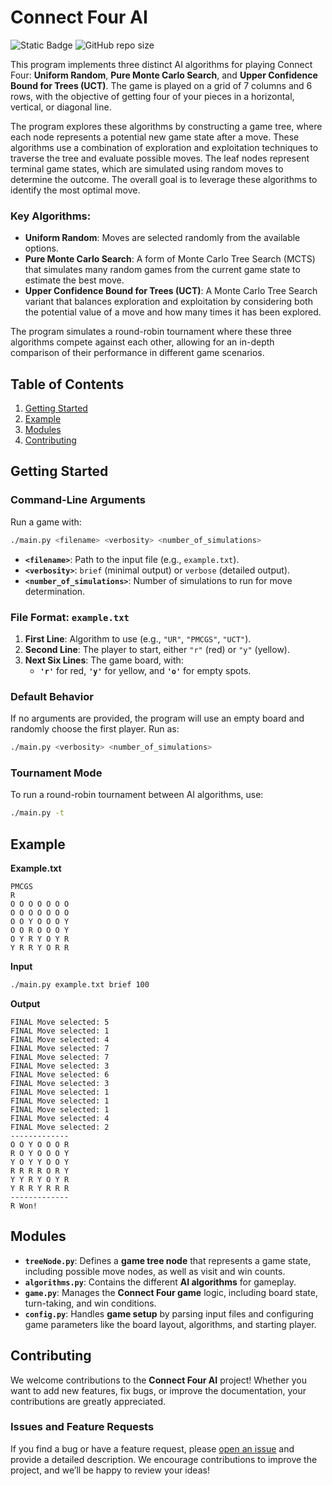 # Connect Four AI

![Static Badge](https://img.shields.io/badge/Language-Python-blue)
![GitHub repo size](https://img.shields.io/github/repo-size/christiandees/ConnectFour)

This program implements three distinct AI algorithms for playing Connect Four: **Uniform Random**, **Pure Monte Carlo Search**, and **Upper Confidence Bound for Trees (UCT)**. The game is played on a grid of 7 columns and 6 rows, with the objective of getting four of your pieces in a horizontal, vertical, or diagonal line.

The program explores these algorithms by constructing a game tree, where each node represents a potential new game state after a move. These algorithms use a combination of exploration and exploitation techniques to traverse the tree and evaluate possible moves. The leaf nodes represent terminal game states, which are simulated using random moves to determine the outcome. The overall goal is to leverage these algorithms to identify the most optimal move.

### Key Algorithms:
- **Uniform Random**: Moves are selected randomly from the available options.
- **Pure Monte Carlo Search**: A form of Monte Carlo Tree Search (MCTS) that simulates many random games from the current game state to estimate the best move.
- **Upper Confidence Bound for Trees (UCT)**: A Monte Carlo Tree Search variant that balances exploration and exploitation by considering both the potential value of a move and how many times it has been explored.

The program simulates a round-robin tournament where these three algorithms compete against each other, allowing for an in-depth comparison of their performance in different game scenarios.

## Table of Contents
1. [Getting Started](#getting-started)
2. [Example](#example)
3. [Modules](#modules)
4. [Contributing](#contributing)

## Getting Started

### **Command-Line Arguments**

Run a game with:
```bash
./main.py <filename> <verbosity> <number_of_simulations>
```

- **`<filename>`**: Path to the input file (e.g., `example.txt`).
- **`<verbosity>`**: `brief` (minimal output) or `verbose` (detailed output).
- **`<number_of_simulations>`**: Number of simulations to run for move determination.

### **File Format: `example.txt`**

1. **First Line**: Algorithm to use (e.g., `"UR"`, `"PMCGS"`, `"UCT"`).
2. **Second Line**: The player to start, either `"r"` (red) or `"y"` (yellow).
3. **Next Six Lines**: The game board, with:
   - **`'r'`** for red, **`'y'`** for yellow, and **`'o'`** for empty spots.

### **Default Behavior**

If no arguments are provided, the program will use an empty board and randomly choose the first player. Run as:
```bash
./main.py <verbosity> <number_of_simulations>
```

### **Tournament Mode**

To run a round-robin tournament between AI algorithms, use:
```bash
./main.py -t
```

## Example

**Example.txt**
```
PMCGS 
R
O O O O O O O
O O O O O O O
O O Y O O O Y
O O R O O O Y
O Y R Y O Y R
Y R R Y O R R
```
**Input**
```bash
./main.py example.txt brief 100
```

**Output**
```
FINAL Move selected: 5
FINAL Move selected: 1
FINAL Move selected: 4
FINAL Move selected: 7
FINAL Move selected: 7
FINAL Move selected: 3
FINAL Move selected: 6
FINAL Move selected: 3
FINAL Move selected: 1
FINAL Move selected: 1
FINAL Move selected: 1
FINAL Move selected: 4
FINAL Move selected: 2
-------------
O O Y O O O R
R O Y O O O Y
Y O Y Y O O Y
R R R R O R Y
Y Y R Y O Y R
Y R R Y R R R
-------------
R Won!
```

## Modules

- **`treeNode.py`**: Defines a **game tree node** that represents a game state, including possible move nodes, as well as visit and win counts.
- **`algorithms.py`**: Contains the different **AI algorithms** for gameplay.
- **`game.py`**: Manages the **Connect Four game** logic, including board state, turn-taking, and win conditions.
- **`config.py`**: Handles **game setup** by parsing input files and configuring game parameters like the board layout, algorithms, and starting player.

## Contributing

We welcome contributions to the **Connect Four AI** project! Whether you want to add new features, fix bugs, or improve the documentation, your contributions are greatly appreciated.

### Issues and Feature Requests
If you find a bug or have a feature request, please [open an issue](https://github.com/christiandees/ConnectFour/issues) and provide a detailed description. We encourage contributions to improve the project, and we’ll be happy to review your ideas!
